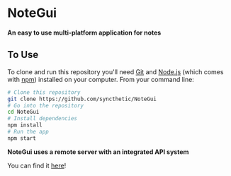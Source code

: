 # NoteGui

**An easy to use multi-platform application for notes**

## To Use

To clone and run this repository you'll need [Git](https://git-scm.com) and [Node.js](https://nodejs.org/en/download/) (which comes with [npm](http://npmjs.com)) installed on your computer. From your command line:

```bash
# Clone this repository
git clone https://github.com/syncthetic/NoteGui
# Go into the repository
cd NoteGui
# Install dependencies
npm install
# Run the app
npm start
```

**NoteGui uses a remote server with an integrated API system**

You can find it [here](#)!
